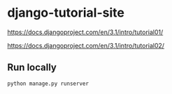 # django-tutorial-site

https://docs.djangoproject.com/en/3.1/intro/tutorial01/

https://docs.djangoproject.com/en/3.1/intro/tutorial02/

## Run locally
```
python manage.py runserver
```